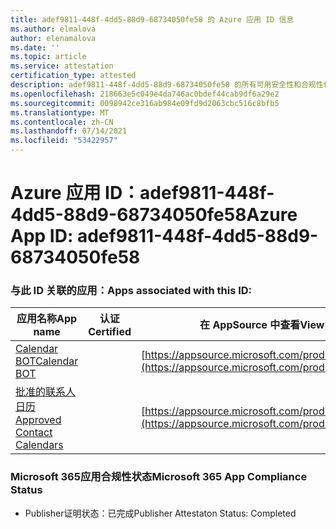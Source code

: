 ```yaml
---
title: adef9811-448f-4dd5-88d9-68734050fe58 的 Azure 应用 ID 信息
ms.author: elmalova
author: elenamalova
ms.date: ''
ms.topic: article
ms.service: attestation
certification_type: attested
description: adef9811-448f-4dd5-88d9-68734050fe58 的所有可用安全性和合规性信息。
ms.openlocfilehash: 218663e5c049e4da746ac0bdef44cab9df6a29e2
ms.sourcegitcommit: 0098942ce316ab984e09fd9d2063cbc516c8bfb5
ms.translationtype: MT
ms.contentlocale: zh-CN
ms.lasthandoff: 07/14/2021
ms.locfileid: "53422957"
---
```

# <a name="azure-app-id-adef9811-448f-4dd5-88d9-68734050fe58"></a><span data-ttu-id="32b31-103">Azure 应用 ID：adef9811-448f-4dd5-88d9-68734050fe58</span><span class="sxs-lookup"><span data-stu-id="32b31-103">Azure App ID: adef9811-448f-4dd5-88d9-68734050fe58</span></span>


### <a name="apps-associated-with-this-id"></a><span data-ttu-id="32b31-104">与此 ID 关联的应用：</span><span class="sxs-lookup"><span data-stu-id="32b31-104">Apps associated with this ID:</span></span>
| <span data-ttu-id="32b31-105">**应用名称**</span><span class="sxs-lookup"><span data-stu-id="32b31-105">**App name**</span></span> | <span data-ttu-id="32b31-106">**认证**</span><span class="sxs-lookup"><span data-stu-id="32b31-106">**Certified**</span></span> | <span data-ttu-id="32b31-107">**在 AppSource 中查看**</span><span class="sxs-lookup"><span data-stu-id="32b31-107">**View in AppSource**</span></span> |
|-|-|-|
| [<span data-ttu-id="32b31-108">Calendar BOT</span><span class="sxs-lookup"><span data-stu-id="32b31-108">Calendar BOT</span></span>](https://docs.microsoft.com/en-us/microsoft-365-app-certification/forward/WA104381271) |  | [https://appsource.microsoft.com/product/office/WA104381271](https://appsource.microsoft.com/product/office/WA104381271) |
| [<span data-ttu-id="32b31-109">批准的联系人日历</span><span class="sxs-lookup"><span data-stu-id="32b31-109">Approved Contact Calendars</span></span>](https://docs.microsoft.com/en-us/microsoft-365-app-certification/forward/WA104380294) |  | [https://appsource.microsoft.com/product/office/WA104380294](https://appsource.microsoft.com/product/office/WA104380294) |

### <a name="microsoft-365-app-compliance-status"></a><span data-ttu-id="32b31-110">Microsoft 365应用合规性状态</span><span class="sxs-lookup"><span data-stu-id="32b31-110">Microsoft 365 App Compliance Status</span></span>
- <span data-ttu-id="32b31-111">Publisher证明状态：已完成</span><span class="sxs-lookup"><span data-stu-id="32b31-111">Publisher Attestaton Status: Completed</span></span>
